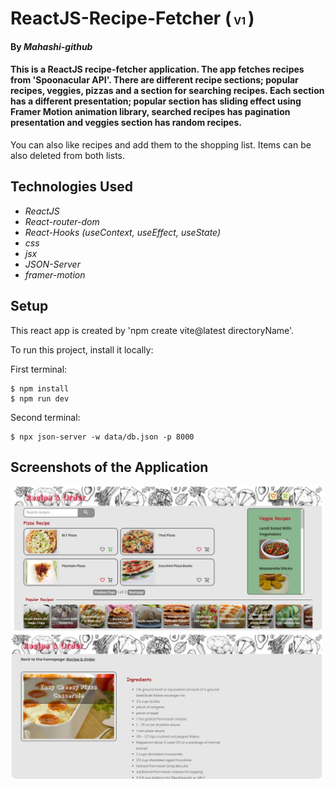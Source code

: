 # ReactJS-Recipe-Fetcher (<font size='3'> V1 </font>)

#### By _**Mahashi-github**_

#### This is a ReactJS recipe-fetcher application. The app fetches recipes from 'Spoonacular API'. There are different recipe sections; popular recipes, veggies, pizzas and a section for searching recipes. Each section has a different presentation; popular section has sliding effect using Framer Motion animation library, searched recipes has pagination presentation and veggies section has random recipes.  

You can also like recipes and add them to the shopping list. Items can be also deleted from both lists. 

## Technologies Used
* _ReactJS_
* _React-router-dom_
* _React-Hooks (useContext, useEffect, useState)_
* _css_
* _jsx_
* _JSON-Server_
* _framer-motion_

## Setup
This react app is created by 'npm create vite@latest directoryName'. 

To run this project, install it locally:

First terminal:
```
$ npm install
$ npm run dev
```
Second terminal:
```
$ npx json-server -w data/db.json -p 8000
```

## Screenshots of the Application
<p>
  <img src="screenshot1.jpg" style="border-radius: 10px" width="500">
  <img src="screenshot2.jpg" style="border-radius: 10px" width="500">
</p>